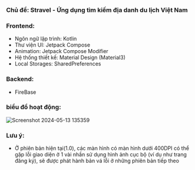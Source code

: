 ### Chủ đề: Stravel - Ứng dụng tìm kiếm địa danh du lịch Việt Nam
### Frontend:
- Ngôn ngữ lập trình: Kotlin
- Thư viện UI: Jetpack Compose
- Animation: Jetpack Compose Modifier
- Hệ thống thiết kế: Material Design (Material3)
- Local Storages: SharedPreferences
### Backend:
- FireBase

### biểu đồ hoạt động: 
![Screenshot 2024-05-13 135359](https://github.com/nmq2812/Stravel/assets/96787119/1bddc59a-3dc7-4346-8cba-461926bbe2d6)

### Lưu ý:
- Ở phiên bản hiện tại(1.0), các màn hình có màn hình dưới 400DPI có thể gặp lỗi giao diện ở 1 vài nhần sử dụng hình ảnh cục bộ (ví dụ như trang đăng ký), sẽ được phát hành bản vá lỗi ở những phiên bản tiếp theo
